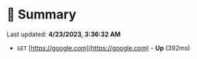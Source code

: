 # 📖 Summary
Last updated: **4/23/2023, 3:36:32 AM**

- `GET` [https://google.com](https://google.com) - **Up** (392ms)
